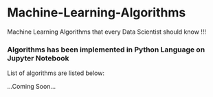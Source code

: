 # Machine-Learning-Algorithms
Machine Learning Algorithms that every Data Scientist should know !!!

### Algorithms has been implemented in Python Language on Jupyter Notebook

List of algorithms are listed below:

...Coming Soon...
